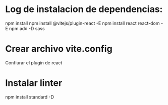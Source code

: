 # Log de instalacion de dependencias:

npm install
npm install @vitejs/plugin-react -E
npm install react react-dom -E
npm add -D sass 

# Crear archivo vite.config

Confiurar el plugin de react

# Instalar linter

npm install standard -D 